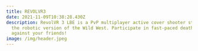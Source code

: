 ```yaml
---
title: REVOLVR3
date: 2021-11-09T10:38:28.430Z
description: RevolVR 3 LBE is a PvP multiplayer active cover shooter staged in
  the robotic version of the Wild West. Participate in fast-paced deathmatches
  against your friends!
image: /img/header.jpeg
---
```

